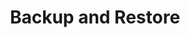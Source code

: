 ---
title: Backup and Restore
description: Backup and Restore Volume Snapshots in Longhorn 
sidebar_position: 70
---
